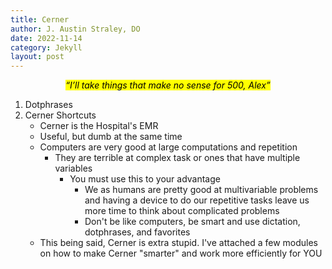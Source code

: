```yaml
---
title: Cerner
author: J. Austin Straley, DO
date: 2022-11-14
category: Jekyll
layout: post
---
```



*<center><mark>“I’ll take things that make no sense for 500, Alex”</mark></center>*

1. Dotphrases
2. Cerner Shortcuts
    - Cerner is the Hospital's EMR
    - Useful, but dumb at the same time
    - Computers are very good at large computations and repetition
        - They are terrible at complex task or ones that have multiple variables
            - You must use this to your advantage
                - We as humans are pretty good at multivariable problems and having a device to do our repetitive tasks leave us more time to think about complicated problems
                - Don't be like computers, be smart and use dictation, dotphrases, and favorites
    - This being said, Cerner is extra stupid. I've attached a few modules on how to make Cerner "smarter" and work more efficiently for YOU